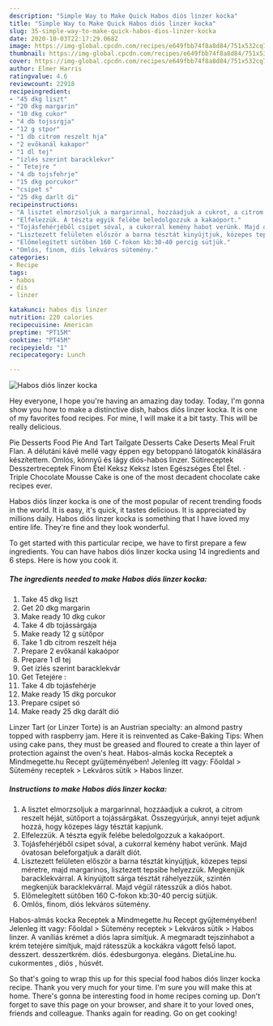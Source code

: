 ```yaml
---
description: "Simple Way to Make Quick Habos diós linzer kocka"
title: "Simple Way to Make Quick Habos diós linzer kocka"
slug: 35-simple-way-to-make-quick-habos-dios-linzer-kocka
date: 2020-10-03T22:17:29.068Z
image: https://img-global.cpcdn.com/recipes/e649fbb74f8a8d84/751x532cq70/habos-dios-linzer-kocka-recept-foto.jpg
thumbnail: https://img-global.cpcdn.com/recipes/e649fbb74f8a8d84/751x532cq70/habos-dios-linzer-kocka-recept-foto.jpg
cover: https://img-global.cpcdn.com/recipes/e649fbb74f8a8d84/751x532cq70/habos-dios-linzer-kocka-recept-foto.jpg
author: Elmer Harris
ratingvalue: 4.6
reviewcount: 22918
recipeingredient:
- "45 dkg liszt"
- "20 dkg margarin"
- "10 dkg cukor"
- "4 db tojssrgja"
- "12 g stpor"
- "1 db citrom reszelt hja"
- "2 evőkanál kakapor"
- "1 dl tej"
- "ízlés szerint baracklekvr"
- " Tetejre "
- "4 db tojsfehrje"
- "15 dkg porcukor"
- "csipet s"
- "25 dkg darlt di"
recipeinstructions:
- "A lisztet elmorzsoljuk a margarinnal, hozzáadjuk a cukrot, a citrom reszelt héját, sütőport a tojássárgákat. Összegyúrjuk, annyi tejet adjunk hozzá, hogy közepes lágy tésztát kapjunk."
- "Elfelezzük. A tészta egyik felébe beledolgozzuk a kakaóport."
- "Tojásfehérjéből csipet sóval, a cukorral kemény habot verünk. Majd óvatosan beleforgatjuk a darált diót."
- "Lisztezett felületen először a barna tésztát kinyújtjuk, közepes tepsi méretre, majd margarinos, lisztezett tepsibe helyezzük. Megkenjük baracklekvárral. A kinyújtott sárga tésztát ráhelyezzük, szintén megkenjük baracklekvárral. Majd végül rátesszük a diós habot."
- "Előmelegített sütőben 160 C-fokon kb:30-40 percig sütjük."
- "Omlós, finom, diós lekváros sütemény."
categories:
- Recipe
tags:
- habos
- dis
- linzer

katakunci: habos dis linzer 
nutrition: 220 calories
recipecuisine: American
preptime: "PT15M"
cooktime: "PT45M"
recipeyield: "1"
recipecategory: Lunch

---
```



![Habos diós linzer kocka](https://img-global.cpcdn.com/recipes/e649fbb74f8a8d84/751x532cq70/habos-dios-linzer-kocka-recept-foto.jpg)

Hey everyone, I hope you're having an amazing day today. Today, I'm gonna show you how to make a distinctive dish, habos diós linzer kocka. It is one of my favorites food recipes. For mine, I will make it a bit tasty. This will be really delicious.

Pie Desserts Food Pie And Tart Tailgate Desserts Cake Deserts Meal Fruit Flan. A délutáni kávé mellé vagy éppen egy betoppanó látogatók kínálására készítettem. Omlós, könnyű és lágy diós-habos linzer. Sütireceptek Desszertreceptek Finom Étel Keksz Keksz Isten Egészséges Étel Étel. · Triple Chocolate Mousse Cake is one of the most decadent chocolate cake recipes ever.

Habos diós linzer kocka is one of the most popular of recent trending foods in the world. It is easy, it's quick, it tastes delicious. It is appreciated by millions daily. Habos diós linzer kocka is something that I have loved my entire life. They're fine and they look wonderful.


To get started with this particular recipe, we have to first prepare a few ingredients. You can have habos diós linzer kocka using 14 ingredients and 6 steps. Here is how you cook it.

<!--inarticleads1-->

##### The ingredients needed to make Habos diós linzer kocka:

1. Take 45 dkg liszt
1. Get 20 dkg margarin
1. Make ready 10 dkg cukor
1. Take 4 db tojássárgája
1. Make ready 12 g sütőpor
1. Take 1 db citrom reszelt héja
1. Prepare 2 evőkanál kakaópor
1. Prepare 1 dl tej
1. Get ízlés szerint baracklekvár
1. Get  Tetejére :
1. Take 4 db tojásfehérje
1. Make ready 15 dkg porcukor
1. Prepare csipet só
1. Make ready 25 dkg darált dió


Linzer Tart (or Linzer Torte) is an Austrian specialty: an almond pastry topped with raspberry jam. Here it is reinvented as Cake-Baking Tips: When using cake pans, they must be greased and floured to create a thin layer of protection against the oven&#39;s heat. Habos-almás kocka Receptek a Mindmegette.hu Recept gyűjteményében! Jelenleg itt vagy: Főoldal &gt; Sütemény receptek &gt; Lekváros sütik &gt; Habos linzer. 

<!--inarticleads2-->

##### Instructions to make Habos diós linzer kocka:

1. A lisztet elmorzsoljuk a margarinnal, hozzáadjuk a cukrot, a citrom reszelt héját, sütőport a tojássárgákat. Összegyúrjuk, annyi tejet adjunk hozzá, hogy közepes lágy tésztát kapjunk.
1. Elfelezzük. A tészta egyik felébe beledolgozzuk a kakaóport.
1. Tojásfehérjéből csipet sóval, a cukorral kemény habot verünk. Majd óvatosan beleforgatjuk a darált diót.
1. Lisztezett felületen először a barna tésztát kinyújtjuk, közepes tepsi méretre, majd margarinos, lisztezett tepsibe helyezzük. Megkenjük baracklekvárral. A kinyújtott sárga tésztát ráhelyezzük, szintén megkenjük baracklekvárral. Majd végül rátesszük a diós habot.
1. Előmelegített sütőben 160 C-fokon kb:30-40 percig sütjük.
1. Omlós, finom, diós lekváros sütemény.


Habos-almás kocka Receptek a Mindmegette.hu Recept gyűjteményében! Jelenleg itt vagy: Főoldal &gt; Sütemény receptek &gt; Lekváros sütik &gt; Habos linzer. A vaníliás krémet a diós lapra simítjuk. A megmaradt tejszínhabot a krém tetejére simítjuk, majd rátesszük a kockákra vágott felső lapot. desszert. desszertkrém. diós. édesburgonya. elegáns. DietaLine.hu. cukormentes , diós , húsvét. 

So that's going to wrap this up for this special food habos diós linzer kocka recipe. Thank you very much for your time. I'm sure you will make this at home. There's gonna be interesting food in home recipes coming up. Don't forget to save this page on your browser, and share it to your loved ones, friends and colleague. Thanks again for reading. Go on get cooking!
